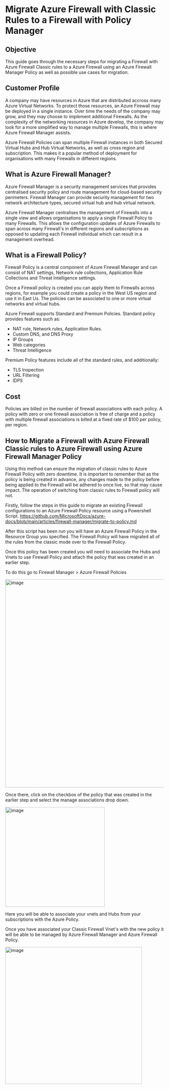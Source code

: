 <h1> Migrate Azure Firewall with Classic Rules to a Firewall with Policy Manager</h1>

<h2>Objective</h2>

This guide goes through the necessary steps for migrating a Firewall with Azure Firewall Classic rules to a Azure Firewall using an Azure Firewall Manager Policy as well as possible use cases for migration.   

<h2> Customer Profile </h2> 

A company may have resources in Azure that are distributed accross many Azure Virtual Networks. To protect those resources, an Azure Firewall may be deployed in a single instance. Over time the needs of the company may grow, and they may choose to implement additional Firewalls. As the complexity of the networking resources in Azure develop, the company may look for a more simplified way to manage multiple Firewalls, this is where Azure Firewall Manager assists. 

Azure Firewall Policies can span multiple Firewall instances in both Secured Virtual Hubs and Hub Virtual Networks, as well as cross region and subscription. This makes it a popular method of deployment for organisations with many Firewalls in different regions. 

<h2> What is Azure Firewall Manager? </h2>

Azure Firewall Manager is a security management services that provides centralised security policy and route management for cloud-based security perimeters. Firewall Manager can provide security management for two network architecture types, secured virtual hub and hub virtual network. 

Azure Firewall Manager centralises the management of Firewalls into a single view and allows organisations to apply a single Firewall Policy to many Firewalls. 
This allows the configuration updates of Azure Firewalls to span across many Firewall's in different regions and subscriptions as opposed to updating each Firewall individual which can result in a management overhead. 

<h2> What is a Firewall Policy? </h2>

Firewall Policy is a central component of Azure Firewall Manager and can consist of NAT settings, Network rule collections, Application Rule Collections and Threat Intelligence settings. 

Once a Firewall policy is created you can apply them to Firewalls across regions, for example you could create a policy in the West US region and use it in East Us. The policies can be associated to one or more virtual networks and virtual hubs. 

Azure Firewall supports Standard and Premium Policies. 
Standard policy provides features such as: 
* NAT rule, Network rules, Application Rules.
* Custom DNS, and DNS Proxy
* IP Groups
* Web categories
* Threat Intelligence

Premium Policy features include all of the standard rules, and additionally: 
* TLS Inspection
* URL Filtering
* IDPS

<h2> Cost </h2> 

Policies are billed on the number of firewall associations with each policy. A policy with zero or one firewall association is free of charge and a policy with multiple firewall associations is billed at a fixed rate of $100 per policy, per region. 


<h2> How to Migrate a Firewall with Azure Firewall Classic rules to Azure Firewall using Azure Firewall Manager Policy </h2>

Using this method can ensure the migration of classic rules to Azure Firewall Policy with zero downtime. It is important to remember that as the policy is being created in advance, any changes made to the policy before being applied to the Firewall will be adhered to once live, so that may cause impact. The operation of switching from classic rules to Firewall policy will not. 

Firstly, follow the steps in this guide to migrate an existing Firewall configurations to an Azure Firewall Policy resource using a Powershell Script. 
https://github.com/MicrosoftDocs/azure-docs/blob/main/articles/firewall-manager/migrate-to-policy.md 

After this script has been run you will have an Azure Firewall Policy in the Resource Group you specified. The Firewall Policy will have migrated all of the rules from the classic mode over to the Firewall Policy. 

Once this policy has been created you will need to associate the Hubs and Vnets to use Firewall Policy and attach the policy that was created in an earlier step. 

To do this go to Firewall Manager > Azure Firewall Policies 

<img width="659" alt="image" src="https://user-images.githubusercontent.com/67756102/183089782-af60e260-c63f-42d9-9def-e6df0a8f94ba.png">

Once there, click on the checkbox of the policy that was created in the earlier step and select the manage associations drop down.  

<img width="316" alt="image" src="https://user-images.githubusercontent.com/67756102/183091085-2f605e73-2a9f-4a47-9771-f6ff870fdbe0.png">

Here you will be able to associate your vnets and Hubs from your subscriptions with the Azure Policy. 

Once you have associated your Classic Firewall Vnet's with the new policy it will be able to be managed by Azure Firewall Manager and Azure Firewall Policy. 

<img width="434" alt="image" src="https://user-images.githubusercontent.com/67756102/183092361-69e7c796-9a87-4f81-959e-ddb88523d36f.png">
